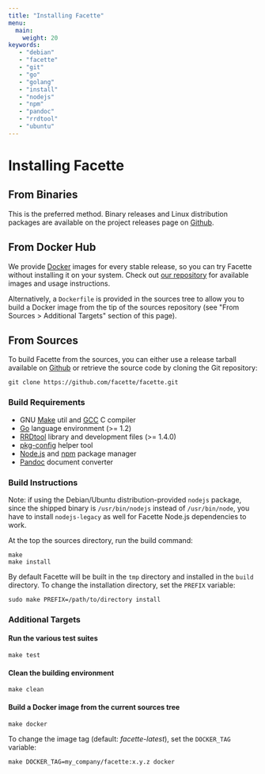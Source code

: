 ```yaml
---
title: "Installing Facette"
menu:
  main:
    weight: 20
keywords:
   - "debian"
   - "facette"
   - "git"
   - "go"
   - "golang"
   - "install"
   - "nodejs"
   - "npm"
   - "pandoc"
   - "rrdtool"
   - "ubuntu"
---
```


# Installing Facette

## From Binaries

This is the preferred method. Binary releases and Linux distribution packages are available on the project releases
page on [Github][0].

## From Docker Hub

We provide [Docker][1] images for every stable release, so you can try Facette without installing it on your system.
Check out [our repository][2] for available images and usage instructions.

Alternatively, a `Dockerfile` is provided in the sources tree to allow you to build a Docker image from the tip of the
sources repository (see "From Sources > Additional Targets" section of this page).

## From Sources

To build Facette from the sources, you can either use a release tarball available on [Github][0] or retrieve the
source code by cloning the Git repository:

```
git clone https://github.com/facette/facette.git
```

### Build Requirements

 * GNU [Make](http://www.gnu.org/software/make/) util and [GCC](http://www.gnu.org/software/gcc/) C compiler
 * [Go](http://golang.org/) language environment (>= 1.2)
 * [RRDtool](http://oss.oetiker.ch/rrdtool/index.en.html) library and development files (>= 1.4.0)
 * [pkg-config](http://pkgconfig.freedesktop.org/) helper tool
 * [Node.js](http://nodejs.org/) and [npm](https://www.npmjs.org/) package manager
 * [Pandoc](http://johnmacfarlane.net/pandoc/) document converter

### Build Instructions

<span class="fa fa-warning"></span> Note: if using the Debian/Ubuntu distribution-provided `nodejs` package, since
the shipped binary is `/usr/bin/nodejs` instead of `/usr/bin/node`, you have to install `nodejs-legacy` as well for Facette Node.js dependencies to work.

At the top the sources directory, run the build command:

```
make
make install
```

By default Facette will be built in the `tmp` directory and installed in the `build` directory. To change the
installation directory, set the `PREFIX` variable:

```
sudo make PREFIX=/path/to/directory install
```

### Additional Targets

#### Run the various test suites

```
make test
```

#### Clean the building environment

```
make clean
```

#### Build a Docker image from the current sources tree

```
make docker
```

To change the image tag (default: *facette-latest*), set the `DOCKER_TAG` variable:

```
make DOCKER_TAG=my_company/facette:x.y.z docker
```


[0]: https://github.com/facette/facette/releases
[1]: https://www.docker.com/
[2]: https://registry.hub.docker.com/u/facette/facette/

